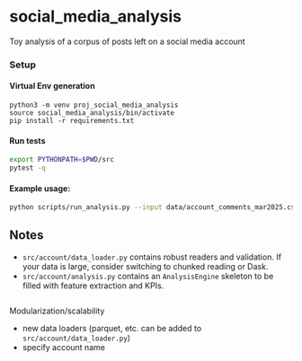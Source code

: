# social_media_analysis
Toy analysis of a corpus of posts left on a social media account


### Setup

#### Virtual Env generation
```
python3 -m venv proj_social_media_analysis
source social_media_analysis/bin/activate
pip install -r requirements.txt
```

#### Run tests
```bash
export PYTHONPATH=$PWD/src
pytest -q
```


#### Example usage:
```bash
python scripts/run_analysis.py --input data/account_comments_mar2025.csv
```

## Notes
- `src/account/data_loader.py` contains robust readers and validation. If your data is large, consider switching to chunked reading or Dask.
- `src/account/analysis.py` contains an `AnalysisEngine` skeleton to be filled with feature extraction and KPIs.
```
```

Modularization/scalability
- new data loaders (parquet, etc. can be added to `src/account/data_loader.py`)
- specify account name
